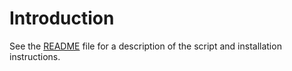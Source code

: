 # Introduction #

See the [README](https://code.google.com/p/sync-google-contacts/source/browse/trunk/README) file for a description of the script and installation instructions.
